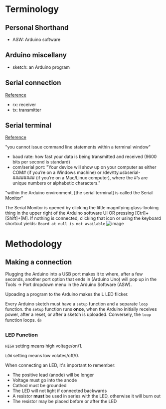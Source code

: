 # Terminology

## Personal Shorthand
- ASW: Arduino software

## Arduino miscellany
- sketch: an Arduino program

## Serial connection

[Reference](https://learn.sparkfun.com/tutorials/serial-communication)
 - rx: receiver
 - tx: transmitter

## Serial terminal

[Reference](https://learn.sparkfun.com/tutorials/terminal-basics/all)

"you cannot issue command line statements within a terminal window"

- baud rate: how fast your data is being transmitted and received (9600 bits per second is standard)
- com/serial port: "Your device will show up on your computer as either COM# (if you’re on a Windows machine) or /dev/tty.usbserial-######## (if you’re on a Mac/Linux computer), where the #’s are unique numbers or alphabetic characters."

"within the Arduino environment, [the serial terminal] is called the Serial Monitor"

The Serial Monitor is opened by clicking the little magnifying glass-looking thing in the upper right of the Arduino software UI OR pressing [Ctrl]+[Shift]+[M].
If nothing is connected, clicking that icon or using the keyboard shortcut yields:
`Board at null is not available`
![image](https://github.com/user-attachments/assets/3b640847-ec86-4dc2-af22-8a5fd5133cab)

# Methodology

## Making a connection

Plugging the Arduino into a USB port makes it to where, after a few seconds, another port option that ends in (Arduino Uno) will pop up in the Tools -> Port dropdown menu in the Arduino Software (ASW).

Upoading a program to the Arduino makes the L LED flicker.

Every Arduino sketch must have a `setup` function and a separate `loop` function. the `setup` function runs **once**, when the Arduino initially receives power, after a reset, or after a sketch is uploaded. Conversely, the `loop` function loops. 👍

### LED Function

`HIGH` setting means high voltage/on/1.

`LOW` setting means low volates/off/0.

When connecting an LED, it's important to remember:
 - The positive lead (anode) will be longer
 - Voltage must go into the anode
 - Cathod must be grounded
 - The LED will not light if connected backwards
 - A resistor **must** be used in series with the LED, otherwise it will burn out
 - The resistor may be placed before or after the LED


